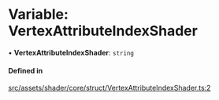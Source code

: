 # Variable: VertexAttributeIndexShader

• **VertexAttributeIndexShader**: `string`

#### Defined in

[src/assets/shader/core/struct/VertexAttributeIndexShader.ts:2](https://github.com/Orillusion/orillusion/blob/main/src/assets/shader/core/struct/VertexAttributeIndexShader.ts#L2)
